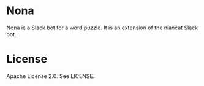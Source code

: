 # Nona
Nona is a Slack bot for a word puzzle. It is an extension of the niancat Slack bot.

# License
Apache License 2.0. See LICENSE.